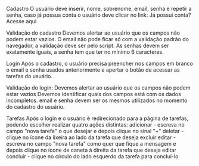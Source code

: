 Cadastro
O usuário deve inserir, nome, sobrenome, email, senha e repetir a senha, caso já possua 
conta o usuário deve clicar no link: Já possui conta? Acesse aqui

Validação do cadastro
Devemos alertar ao usuário que os campos não podem estar vazios.
O email não pode ficar só com a validação padrão do navegador, a validação deve ser pelo script.
As senhas devem ser exatamente iguais, a senha tem que ter no mínimo 6 caracteres.

Login
Após o cadastro, o usuário precisa preencher nos campos em branco o email e senha usados anteriormente e apertar o botão de acessar as tarefas do usuário.

Validação do login:
Devemos alertar ao usuário que os campos não podem estar vazios
Devemos identificar quais dos campos está com os dados incompletos.
email e senha devem ser os mesmos utilizados no momento do cadastro do usuário.

Tarefas
Após o login e o usuário é redirecionado para a página de tarefas, podendo escolher realizar quatro ações distintas:
    adicionar - escreva no campo "nova tarefa" o que desejar e depois clique no sinal  "+"
    deletar - clique no ícone da lixeira ao lado da tarefa que deseja excluir
    editar - escreva no campo "nova tarefa" como quer que fique a mensagem e depois clique no ícone de caneta à direita da tarefa que deseja editar
    concluir - clique no círculo do lado esquerdo da tarefa para concluí-lo

